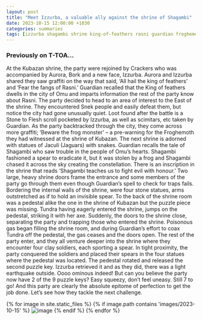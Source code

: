 ```yaml
---
layout: post
title: "Meet Izzurba, a valuable ally against the shrine of Shagambi"
date: 2023-10-15 12:00:00 +1030
categories: summaries
tags: [izzurba shagambi shrine king-of-feathers rasni guardian froghemoth jaculi kubazan puzzle-key tundra]
---
```

### Previously on T-TOA…
At the Kubazan shrine, the party were rejoined by Crackers who was accompanied by Aurora, Bork and a new face, Izzurba. Aurora and Izzurba shared they saw graffiti on the way that said, ‘All hail the king of feathers’ and ‘Fear the fangs of Rasni.’ Guardian recalled that the King of feathers dwells in the city of Omu and imparts information the rest of the party know about Rasni. The party decided to head to an area of interest to the East of the shrine. They encountered Snek people and easily defeat them, but notice the city had gone unusually quiet. Loot found after the battle is a Stone to Flesh scroll pocketed by Izzurba, as well as scimitars, etc taken by Guardian. As the party backtracked through the city, they come across more graffiti; ‘Beware the frog monster’ – a pre-warning for the Froghemoth they had witnessed at the shrine of Kubazan. The next shrine is adorned with statues of Jaculi (Jaguars) with snakes. Guardian recalls the tale of Shagambi who saw trouble in the people of Omu’s hearts. Shagambi fashioned a spear to eradicate it, but it was stolen by a frog and Shagambi chased it across the sky creating the constellation. There is an inscription in the shrine that reads ‘Shagambi teaches us to fight evil with honour.’ Two large, heavy shrine doors frame the entrance and some members of the party go through them even though Guardian’s spell to check for traps fails. Bordering the internal walls of the shrine, were four stone statues, arms outstretched as if to hold an invisible spear. To the back of the shrine room was a pedestal alike the one in the shrine of Kubazan but the puzzle piece was missing. Tundra having eagerly entered the shrine, jumps on the pedestal, striking it with her axe. Suddenly, the doors to the shrine close, separating the party and trapping those who entered the shrine. Poisonous gas began filling the shrine room, and during Guardian’s effort to coax Tundra off the pedestal, the gas ceases and the doors open. The rest of the party enter, and they all venture deeper into the shrine where they encounter four clay soldiers, each sporting a spear. In tight proximity, the party conquered the soldiers and placed their spears in the four statues where the pedestal was located. The pedestal rotated and released the second puzzle key. Izzurba retrieved it and as they did, there was a light earthquake outside. Oooo ominous indeed! But can you believe the party now have 2 of the 9 puzzle keys? Easy squeezy, don’t feel uneasy. Still 7 to go! And this party are clearly the absolute epitome of perfection to get the job done. Let’s see how they tackle the next challenge.

{% for image in site.static_files %}
{% if image.path contains 'images/2023-10-15' %}
<img src="{{image.path}}" alt="image" />
{% endif %}
{% endfor %}
